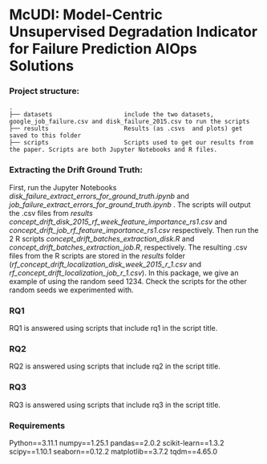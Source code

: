 # McUDI: Model-Centric Unsupervised Degradation Indicator for Failure Prediction AIOps Solutions



### Project structure:
```
.
├── datasets                    include the two datasets, google_job_failure.csv and disk_failure_2015.csv to run the scripts
├── results                     Results (as .csvs  and plots) get saved to this folder
├── scripts                     Scripts used to get our results from the paper. Scripts are both Jupyter Notebooks and R files.

```

### Extracting the Drift Ground Truth:
First, run the Jupyter Notebooks _disk_failure_extract_errors_for_ground_truth.ipynb_ and _job_failure_extract_errors_for_ground_truth.ipynb_ . The scripts will output the .csv files from *results* _concept_drift_disk_2015_rf_week_feature_importance_rs1.csv_ and _concept_drift_job_rf_feature_importance_rs1.csv_ respectively. Then run the 2 R scripts _concept_drift_batches_extraction_disk.R_ and _concept_drift_batches_extraction_job.R_, respectively. The resulting .csv files from the R scripts are stored in the *results* folder (_rf_concept_drift_localization_disk_week_2015_r_1.csv_ and _rf_concept_drift_localization_job_r_1.csv_). In this package, we give an example of using the random seed 1234. Check the scripts for the other random seeds we experimented with.

### RQ1
RQ1 is answered using scripts that include rq1 in the script title. 

### RQ2
RQ2 is answered using scripts that include rq2 in the script title. 

### RQ3
RQ3 is answered using scripts that include rq3 in the script title. 

### Requirements
Python==3.11.1
numpy==1.25.1
pandas==2.0.2
scikit-learn==1.3.2
scipy==1.10.1
seaborn==0.12.2
matplotlib==3.7.2
tqdm==4.65.0
